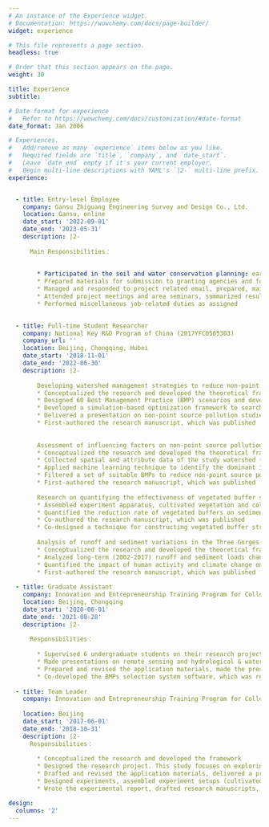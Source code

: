 ```yaml
---
# An instance of the Experience widget.
# Documentation: https://wowchemy.com/docs/page-builder/
widget: experience

# This file represents a page section.
headless: true

# Order that this section appears on the page.
weight: 30

title: Experience
subtitle:

# Date format for experience
#   Refer to https://wowchemy.com/docs/customization/#date-format
date_format: Jan 2006

# Experiences.
#   Add/remove as many `experience` items below as you like.
#   Required fields are `title`, `company`, and `date_start`.
#   Leave `date_end` empty if it's your current employer.
#   Begin multi-line descriptions with YAML's `|2-` multi-line prefix.
experience:


  - title: Entry-level Employee
    company: Gansu Zhiguang Engineering Survey and Design Co., Ltd.
    location: Gansu, online
    date_start: '2022-09-01'
    date_end: '2023-05-31'
    description: |2-
      
      Main Responsibilities：
      
        
        * Participated in the soil and water conservation planning: earthwork calculation, introduction to the planning basis (regulations, technical standards, etc.) and project area (natural conditions, socioeconomic situation, soil and water loss and conservation) in the project.
        * Prepared materials for submission to granting agencies and foundations
        * Managed and responded to project related email, prepared, maintained and updated website materials
        * Attended project meetings and area seminars, summarized results and prepared reports, presentations and other materials.
        * Performed miscellaneous job-related duties as assigned

 
  - title: Full-time Student Researcher
    company: National Key R&D Program of China (2017YFC0505303)
    company_url: ''
    location: Beijing, Chongqing, Hubei
    date_start: '2018-11-01'
    date_end: '2022-06-30'
    description: |2-
    
        Developing watershed management strategies to reduce non-point source pollution
        * Conceptualized the research and developed the theoretical framework
        * Designed 60 Best Management Practice (BMP) scenarios and developed a database for watershed management
        * Developed a simulation-based optimization framework to search cost-effective watershed management strategies and compared the performance of several advanced MOEAs applied to a real-world muli-objective optimization problem. The average cost of optimized strategies is 32.22% or 47.83% of the commonly used strategies
        * Delivered a presentation on non-point source pollution studies and watershed management to international graduate students (2022-5-16)
        * First-authored the research manuscript, which was published
       
        
        Assessment of influencing factors on non-point source pollution critical source areas
        * Conceptualized the research and developed the theoretical framework
        * Collected spatial and attribute data of the study watershed (runoff, soil property, land use and meteorological data, etc.), applied a semi-distributed model (AnnAGNPS) to identify the critical source areas
        * Applied machine learning technique to identify the dominant influencing factors of critical source areas, explored the non-linear relationships and potential thresholds that may cause great changes in pollution losses
        * Filtered a set of suitable BMPs to reduce non-point source pollution for decision makers
        * First-authored the research manuscript, which was published
        
        Research on quantifying the effectiveness of vegetated buffer stripes
        * Assembled experiment apparatus, cultivated vegetation and collected water samples in the field experiments, measured water quality in the laboratory
        * Quantified the reduction rate of vegetated buffers on sediment, total nitrogen and total phosphorus, identified the optimal width of stripe and vegetation type for non-point source pollution reduction in the Three Gorges Reservoir Region
        * Co-authored the research manuscript, which was published
        * Co-designed a technique for constructing vegetated buffer stripes in sloping areas, which was published as a patent
        
        Analysis of runoff and sediment variations in the Three Gorges Reservoir Region
        * Conceptualized the research and developed the theoretical framework
        * Analyzed long-term (2002-2017) runoff and sediment loads changes in the Three Gorges Reservoir Region using Mann-Kendall test and Double Cumulative Curve
        * Quantified the impact of human activity and climate change on runoff and sediment
        * First-authored the research manuscript, which was published
        
  - title: Graduate Assistant
    company: Innovation and Entrepreneurship Training Program for College Students
    location: Beijing, Chongqing
    date_start: '2020-06-01'
    date_end: '2021-08-28'
    description: |2-
      
      Responsibilities：
      
        * Supervised 6 undergraduate students on their research project. This study focuses on developing an efficient software to filter practical BMPs to reduce non-point source pollution, and to calculate their construction costs for decision makers
        * Made presentations on remote sensing and hydrological & water quality modeling
        * Prepared and revised the application materials, made the presentation for final defense
        * Co-developed the BMPs selection system software, which was registered and licensed 
    
  - title: Team Leader
    company: Innovation and Entrepreneurship Training Program for College Students 
    
    location: Beijing 
    date_start: '2017-06-01'
    date_end: '2018-10-31'
    description: |2-
      Responsibilities：
 
        * Conceptualized the research and developed the framework
        * Designed the research project. This study focuses on exploring the effectivenss of different vegetation patterns on soil erosion in sloping areas
        * Drafted and revised the application materials, delivered a presentation and raised funding (5k RMB) for the project
        * Designed experiments, assembled experiment setups (cultivated grass on a soil-bed experimental flume), collected sediment samples and measured sediment loads
        * Wrote the experimental report, drafted research manuscripts, and made the final defense

design:
  columns: '2'
---
```

